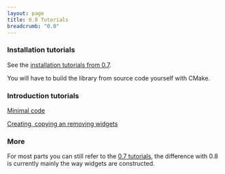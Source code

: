 ```yaml
---
layout: page
title: 0.8 Tutorials
breadcrumb: "0.8"
---
```

### Installation tutorials
See the [installation tutorials from 0.7](/tutorials/v0.7/#installation_tutorials).

You will have to build the library from source code yourself with CMake.


### Introduction tutorials
[Minimal code](minimal-code)

[Creating, copying an removing widgets](creating-widgets)


### More
For most parts you can still refer to the [0.7 tutorials](/tutorials/v0.7/), the difference with 0.8 is currently mainly the way widgets are constructed.
